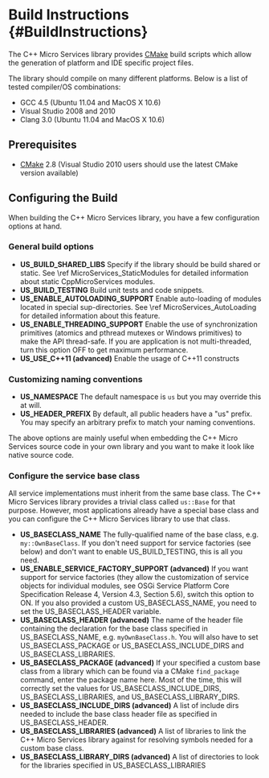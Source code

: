 Build Instructions    {#BuildInstructions}
==================

The C++ Micro Services library provides [CMake][cmake] build scripts which allow the generation of
platform and IDE specific project files.

The library should compile on many different platforms. Below is a list of tested compiler/OS combinations:

  - GCC 4.5 (Ubuntu 11.04 and MacOS X 10.6)
  - Visual Studio 2008 and 2010
  - Clang 3.0 (Ubuntu 11.04 and MacOS X 10.6)


Prerequisites
-------------

- [CMake][cmake] 2.8 (Visual Studio 2010 users should use the latest CMake version available)


Configuring the Build
---------------------

When building the C++ Micro Services library, you have a few configuration options at hand.

### General build options

- **US_BUILD_SHARED_LIBS**
  Specify if the library should be build shared or static. See \ref MicroServices_StaticModules for detailed
  information about static CppMicroServices modules.
- **US_BUILD_TESTING**
  Build unit tests and code snippets.
- **US_ENABLE_AUTOLOADING_SUPPORT**
  Enable auto-loading of modules located in special sup-directories. See \ref MicroServices_AutoLoading for
  detailed information about this feature.
- **US_ENABLE_THREADING_SUPPORT**
  Enable the use of synchronization primitives (atomics and pthread mutexes or Windows primitives) to make
  the API thread-safe. If you are application is not multi-threaded, turn this option OFF to get maximum
  performance.
- **US_USE_C++11 (advanced)**
  Enable the usage of C++11 constructs

### Customizing naming conventions

- **US_NAMESPACE**
  The default namespace is `us` but you may override this at will.
- **US_HEADER_PREFIX**
  By default, all public headers have a "us" prefix. You may specify an arbitrary prefix to match your
  naming conventions.

The above options are mainly useful when embedding the C++ Micro Services source code in your own library and
you want to make it look like native source code.

### Configure the service base class

All service implementations must inherit from the same base class. The C++ Micro Services library provides
a trivial class called `us::Base` for that purpose. However, most applications already have a special base
class and you can configure the C++ Micro Services library to use that class.

- **US_BASECLASS_NAME**
  The fully-qualified name of the base class, e.g. `my::OwnBaseClass`. If you don't need support for service
  factories (see below) and don't want to enable US_BUILD_TESTING, this is all you need.
- **US_ENABLE_SERVICE_FACTORY_SUPPORT (advanced)**
  If you want support for service factories (they allow the customization of service objects for individual
  modules, see OSGi Service Platform Core Specification Release 4, Version 4.3, Section 5.6), switch this
  option to ON. If you also provided a custom US_BASECLASS_NAME, you need to set the US_BASECLASS_HEADER variable.
- **US_BASECLASS_HEADER (advanced)**
  The name of the header file containing the declaration for the base class specified in US_BASECLASS_NAME, e.g.
  `myOwnBaseClass.h`. You will also have to set US_BASECLASS_PACKAGE or US_BASECLASS_INCLUDE_DIRS and US_BASECLASS_LIBRARIES.
- **US_BASECLASS_PACKAGE (advanced)**
  If your specified a custom base class from a library which can be found via a CMake `find_package` command, enter
  the package name here. Most of the time, this will correctly set the values for US_BASECLASS_INCLUDE_DIRS,
  US_BASECLASS_LIBRARIES, and US_BASECLASS_LIBRARY_DIRS.
- **US_BASECLASS_INCLUDE_DIRS (advanced)**
  A list of include dirs needed to include the base class header file as specified in US_BASECLASS_HEADER.
- **US_BASECLASS_LIBRARIES (advanced)**
  A list of libraries to link the C++ Micro Services library against for resolving symbols needed for a custom base class.
- **US_BASECLASS_LIBRARY_DIRS (advanced)**
  A list of directories to look for the libraries specified in US_BASECLASS_LIBRARIES

[cmake]: http://www.cmake.org
